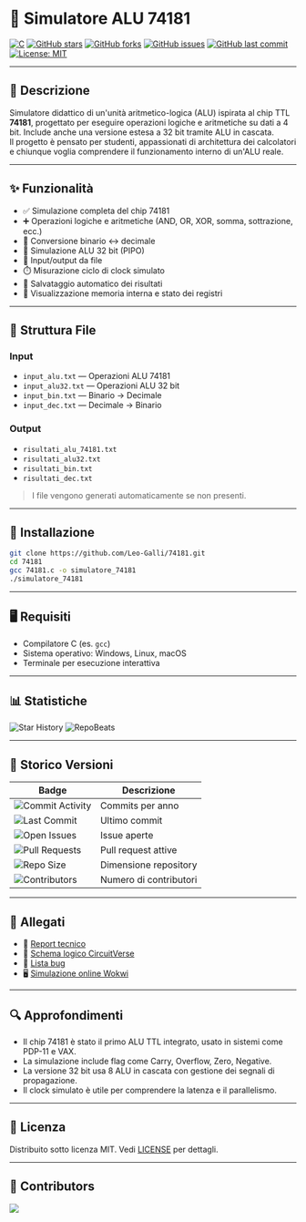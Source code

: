 
# 🔢 Simulatore ALU 74181

[![C](https://img.shields.io/badge/language-C-blue.svg?logo=c&logoColor=white)](https://en.wikipedia.org/wiki/C_(programming_language))
[![GitHub stars](https://img.shields.io/github/stars/Leo-Galli/74181?style=social)](https://github.com/Leo-Galli/74181/stargazers)
[![GitHub forks](https://img.shields.io/github/forks/Leo-Galli/74181?style=social)](https://github.com/Leo-Galli/74181/network/members)
[![GitHub issues](https://img.shields.io/github/issues/Leo-Galli/74181)](https://github.com/Leo-Galli/74181/issues)
[![GitHub last commit](https://img.shields.io/github/last-commit/Leo-Galli/74181)](https://github.com/Leo-Galli/74181/commits/main)
[![License: MIT](https://img.shields.io/badge/License-MIT-green.svg)](https://opensource.org/licenses/MIT)

---

## 📖 Descrizione

Simulatore didattico di un'unità aritmetico-logica (ALU) ispirata al chip TTL **74181**, progettato per eseguire operazioni logiche e aritmetiche su dati a 4 bit. Include anche una versione estesa a 32 bit tramite ALU in cascata.  
Il progetto è pensato per studenti, appassionati di architettura dei calcolatori e chiunque voglia comprendere il funzionamento interno di un'ALU reale.

---

## ✨ Funzionalità

- ✅ Simulazione completa del chip 74181
- ➕ Operazioni logiche e aritmetiche (AND, OR, XOR, somma, sottrazione, ecc.)
- 🔁 Conversione binario ↔ decimale
- 🧩 Simulazione ALU 32 bit (PIPO)
- 📂 Input/output da file
- ⏱️ Misurazione ciclo di clock simulato
- 💾 Salvataggio automatico dei risultati
- 🧠 Visualizzazione memoria interna e stato dei registri

---

## 📂 Struttura File

### Input

- `input_alu.txt` — Operazioni ALU 74181
- `input_alu32.txt` — Operazioni ALU 32 bit
- `input_bin.txt` — Binario → Decimale
- `input_dec.txt` — Decimale → Binario

### Output

- `risultati_alu_74181.txt`
- `risultati_alu32.txt`
- `risultati_bin.txt`
- `risultati_dec.txt`

> I file vengono generati automaticamente se non presenti.

---

## 🚀 Installazione

```bash
git clone https://github.com/Leo-Galli/74181.git
cd 74181
gcc 74181.c -o simulatore_74181
./simulatore_74181
```

---

## 🖥️ Requisiti

- Compilatore C (es. `gcc`)
- Sistema operativo: Windows, Linux, macOS
- Terminale per esecuzione interattiva

---

## 📊 Statistiche

![Star History](https://api.star-history.com/svg?repos=Leo-Galli/74181&type=Date)
![RepoBeats](https://repobeats.axiom.co/api/embed/a576eab04e8ea577550bfb4dd32de862737655ab.svg)

---

## 📅 Storico Versioni

| Badge | Descrizione |
|-------|-------------|
| ![Commit Activity](https://img.shields.io/github/commit-activity/y/Leo-Galli/74181) | Commits per anno |
| ![Last Commit](https://img.shields.io/github/last-commit/Leo-Galli/74181) | Ultimo commit |
| ![Open Issues](https://img.shields.io/github/issues/Leo-Galli/74181) | Issue aperte |
| ![Pull Requests](https://img.shields.io/github/issues-pr/Leo-Galli/74181) | Pull request attive |
| ![Repo Size](https://img.shields.io/github/repo-size/Leo-Galli/74181) | Dimensione repository |
| ![Contributors](https://img.shields.io/github/contributors/Leo-Galli/74181) | Numero di contributori |


---

## 📎 Allegati

- 📘 [Report tecnico](https://docs.google.com/document/d/1t80KM4RDQKBMuIQoPLAFnJRQeKX5ISx1Id5GahRIR-E/edit?usp=sharing)
- 📐 [Schema logico CircuitVerse](https://circuitverse.org/users/311719/projects/alu-74181-final)
- 🐛 [Lista bug](https://github.com/Leo-Galli/74181/blob/main/bugs.txt)
- 🖥️ [Simulazione online Wokwi](https://wokwi.com/projects/439836726113417217)

---

## 🔍 Approfondimenti

- Il chip 74181 è stato il primo ALU TTL integrato, usato in sistemi come PDP-11 e VAX.
- La simulazione include flag come Carry, Overflow, Zero, Negative.
- La versione 32 bit usa 8 ALU in cascata con gestione dei segnali di propagazione.
- Il clock simulato è utile per comprendere la latenza e il parallelismo.

---

## 📜 Licenza

Distribuito sotto licenza MIT. Vedi [LICENSE](LICENSE) per dettagli.

---

## 👥 Contributors

<a href="https://github.com/Leo-Galli/74181/graphs/contributors">
  <img src="https://contrib.rocks/image?repo=Leo-Galli/74181" />
</a>
